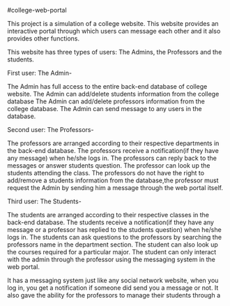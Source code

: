 #college-web-portal


This project is a simulation of a college website.
This website provides an interactive portal through which users can message each other and it also provides other functions.

This website has three types of users: The Admins, the Professors and the students.


First user: The Admin-

  The Admin has full access to the entire back-end database of college website.
  The Admin can add/delete students information from the college database
  The Admin can add/delete professors information from the college database.
  The Admin can send message to any users in the database.
  
  
  
Second user: The Professors-

  The professors are arranged according to their respective departments in the back-end database.
  The professors receive a notification(if they have any message) when he/she logs in.
  The professors can reply back to the messages or answer students question.
  The professor can look up the students attending the class.
  The professors do not have the right to add/remove a students information from the database,the professor must request the Admin by sending him a message through the web portal itself.
  
  
Third user: The Students-

  The students are arranged according to their respective classes in the back-end database.
  The students receive a notification(if they have any message or a professor has replied to the students question) when he/she logs in.
  The students can ask questions to the professors by searching the professors name in the department section.
  The student can also look up the courses required for a particular major.
  The student can only interact with the admin through the professor using the messaging system in the web portal.
  
  
  
    

It has a messaging system just like any social network website, when you log in, you get a notification if someone did send you a message or not.
It also gave the ability for the professors to manage their students through a 

